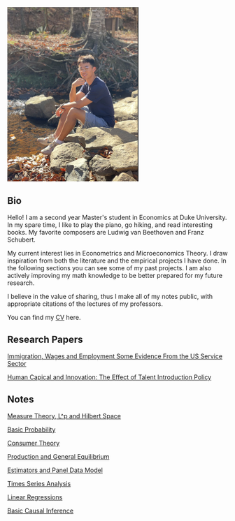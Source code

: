<img src="image/picture.png" alt="Description" class="img-fluid" style="width:300px;">


## Bio


Hello! I am a second year Master's student in Economics at Duke University. In my spare time, I like to play the piano, go hiking, and read interesting books. My favorite composers are Ludwig van Beethoven and Franz Schubert.

My current interest lies in Econometrics and Microeconomics Theory. I draw inspiration from both the literature and the empirical projects I have done. In the following sections you can see some of my past projects. I am also actively improving my math knowledge to be better prepared for my future research.

I believe in the value of sharing, thus I make all of my notes public, with appropriate citations of the lectures of my professors.

You can find my [CV](https:\\BillRZhao.github.io/notes/CV-Runzhe%20Zhao.pdf) here.


## Research Papers
[Immigration, Wages and Employment Some Evidence From the US Service Sector](https:\\BillRZhao.github.io/papers/writing-sample-thesis.pdf) 

[Human Capical and Innovation: The Effect of Talent Introduction Policy](https:\\BillRZhao.github.io/papers/graduation_thesis.pdf) 


## Notes
[Measure Theory, L^p and Hilbert Space](https:\\BillRZhao.github.io/notes/MATH631.pdf) 

[Basic Probability](https:\\BillRZhao.github.io/notes/MATH740.pdf)

[Consumer Theory](https:\\BillRZhao.github.io/notes/Consumer%20Theory.pdf)

[Production and General Equilibrium](https:\\BillRZhao.github.io/notes/Production%20and%20General%20Equilibrium.pdf)

[Estimators and Panel Data Model](https:\\BillRZhao.github.io/notes/Estimators%20and%20Panel%20Data%20Model.pdf)

[Times Series Analysis](https:\\BillRZhao.github.io/notes/Time%20Series%20Analysis.pdf)

[Linear Regressions](https:\\BillRZhao.github.io/notes/Linear%20Regressions.pdf)

[Basic Causal Inference](https:\\BillRZhao.github.io/notes/Basic%20Causal%20Inference.pdf)
